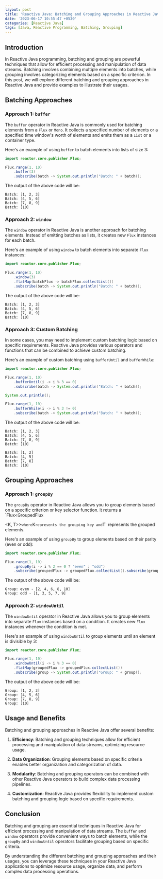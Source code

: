 ```yaml
---
layout: post
title: 'Reactive Java: Batching and Grouping Approaches in Reactive Java'
date: '2023-06-17 10:55:47 +0530'
categories: [Reactive Java]
tags: [Java, Reactive Programming, Batching, Grouping]
---
```

## Introduction

In Reactive Java programming, batching and grouping are powerful techniques that allow for efficient processing and manipulation of data streams. Batching involves combining multiple elements into batches, while grouping involves categorizing elements based on a specific criterion. In this post, we will explore different batching and grouping approaches in Reactive Java and provide examples to illustrate their usages.

## Batching Approaches

### Approach 1: `buffer`

The `buffer` operator in Reactive Java is commonly used for batching elements from a `Flux` or `Mono`. It collects a specified number of elements or a specified time window's worth of elements and emits them as a `List` or a container type.

Here's an example of using `buffer` to batch elements into lists of size 3:

```java
import reactor.core.publisher.Flux;

Flux.range(1, 10)
    .buffer(3)
    .subscribe(batch -> System.out.println("Batch: " + batch));
```

The output of the above code will be:

```
Batch: [1, 2, 3]
Batch: [4, 5, 6]
Batch: [7, 8, 9]
Batch: [10]
```

### Approach 2: `window`

The `window` operator in Reactive Java is another approach for batching elements. Instead of emitting batches as lists, it creates new `Flux` instances for each batch.

Here's an example of using `window` to batch elements into separate `Flux` instances:

```java
import reactor.core.publisher.Flux;

Flux.range(1, 10)
    .window(3)
    .flatMap(batchFlux -> batchFlux.collectList())
    .subscribe(batch -> System.out.println("Batch: " + batch));
```

The output of the above code will be:

```
Batch: [1, 2, 3]
Batch: [4, 5, 6]
Batch: [7, 8, 9]
Batch: [10]
```

### Approach 3: Custom Batching

In some cases, you may need to implement custom batching logic based on specific requirements. Reactive Java provides various operators and functions that can be combined to achieve custom batching.

Here's an example of custom batching using `bufferUntil` and `bufferWhile`:

```java
import reactor.core.publisher.Flux;

Flux.range(1, 10)
    .bufferUntil(i -> i % 3 == 0)
    .subscribe(batch -> System.out.println("Batch: " + batch));

System.out.println();

Flux.range(1, 10)
    .bufferWhile(i -> i % 3 != 0)
    .subscribe(batch -> System.out.println("Batch: " + batch));
```

The output of the above code will be:

```
Batch: [1, 2, 3]
Batch: [4, 5, 6]
Batch: [7, 8, 9]
Batch: [10]

Batch: [1, 2]
Batch: [4, 5]
Batch: [7, 8]
Batch: [10]
```

## Grouping Approaches

### Approach 1: `groupBy`

The `groupBy` operator in Reactive Java allows you to group elements based on a specific criterion or key selector function. It returns a `Flux<GroupedFlux

<K, T>>` where `K` represents the grouping key and `T` represents the grouped elements.

Here's an example of using `groupBy` to group elements based on their parity (even or odd):

```java
import reactor.core.publisher.Flux;

Flux.range(1, 10)
    .groupBy(i -> i % 2 == 0 ? "even" : "odd")
    .subscribe(groupedFlux -> groupedFlux.collectList().subscribe(group -> System.out.println("Group: " + groupedFlux.key() + " - " + group)));
```

The output of the above code will be:

```
Group: even - [2, 4, 6, 8, 10]
Group: odd - [1, 3, 5, 7, 9]
```

### Approach 2: `windowUntil`

The `windowUntil` operator in Reactive Java allows you to group elements into separate `Flux` instances based on a condition. It creates new `Flux` instances whenever the condition is met.

Here's an example of using `windowUntil` to group elements until an element is divisible by 3:

```java
import reactor.core.publisher.Flux;

Flux.range(1, 10)
    .windowUntil(i -> i % 3 == 0)
    .flatMap(groupedFlux -> groupedFlux.collectList())
    .subscribe(group -> System.out.println("Group: " + group));
```

The output of the above code will be:

```
Group: [1, 2, 3]
Group: [4, 5, 6]
Group: [7, 8, 9]
Group: [10]
```

## Usage and Benefits

Batching and grouping approaches in Reactive Java offer several benefits:

1. **Efficiency**: Batching and grouping techniques allow for efficient processing and manipulation of data streams, optimizing resource usage.

2. **Data Organization**: Grouping elements based on specific criteria enables better organization and categorization of data.

3. **Modularity**: Batching and grouping operators can be combined with other Reactive Java operators to build complex data processing pipelines.

4. **Customization**: Reactive Java provides flexibility to implement custom batching and grouping logic based on specific requirements.

## Conclusion

Batching and grouping are essential techniques in Reactive Java for efficient processing and manipulation of data streams. The `buffer` and `window` operators provide convenient ways to batch elements, while the `groupBy` and `windowUntil` operators facilitate grouping based on specific criteria.

By understanding the different batching and grouping approaches and their usages, you can leverage these techniques in your Reactive Java applications to optimize resource usage, organize data, and perform complex data processing operations.